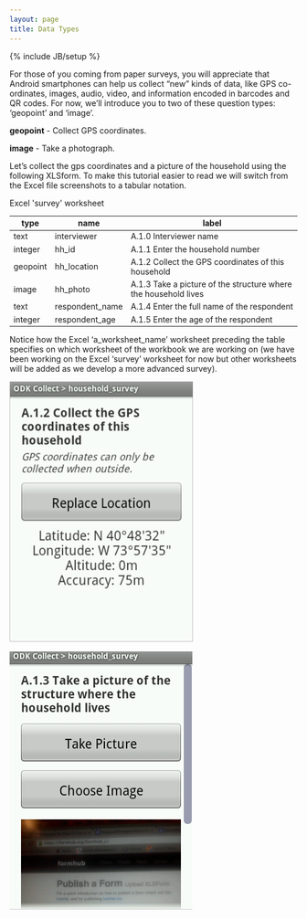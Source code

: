 ```yaml
---
layout: page
title: Data Types
---
```

{% include JB/setup %}

For those of you coming from paper surveys, you will appreciate that Android smartphones can help us collect “new” kinds of data, like GPS co-ordinates, images, audio, video, and information encoded in barcodes and QR codes. For now, we’ll introduce you to two of these question types: ‘geopoint’ and ‘image’.


**geopoint** - Collect GPS coordinates.

**image** - Take a photograph.

Let’s collect the gps coordinates and a picture of the household using the following XLSform. To make this tutorial easier to read we will switch from the Excel file screenshots to a tabular notation.


Excel 'survey' worksheet

| type | name | label |
| ---- | ---- | ----- |
| text | interviewer | A.1.0 Interviewer name |
| integer | hh_id | A.1.1 Enter the household number |
| geopoint | hh_location | A.1.2 Collect the GPS coordinates of this household |
| image | hh_photo | A.1.3 Take a picture of the structure where the household lives |
| text | respondent_name | A.1.4 Enter the full name of the respondent |
| integer | respondent_age | A.1.5 Enter the age of the respondent |

Notice how the Excel ‘a_worksheet_name’ worksheet preceding the table specifies on which worksheet of the workbook we are working on (we have been working on the Excel ‘survey’ worksheet for now but other worksheets will be added as we develop a more advanced survey).

![geopoint](/assets/img/collect_geopoint.png)

![capture image](/assets/img/collect_image.png)
